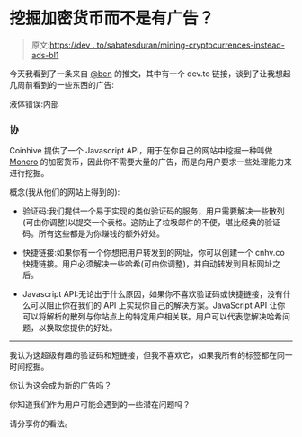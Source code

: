 # 挖掘加密货币而不是有广告？

> 原文:[https://dev . to/sabatesduran/mining-cryptocurrences-instead-ads-bl1](https://dev.to/sabatesduran/mining-cryptocurrencies-instead-of-ads-bl1)

今天我看到了一条来自 [@ben](https://dev.to/ben) 的推文，其中有一个 dev.to 链接，谈到了让我想起几周前看到的一些东西的广告:

液体错误:内部

### 协

Coinhive 提供了一个 Javascript API，用于在你自己的网站中挖掘一种叫做 [Monero](https://getmonero.org/) 的加密货币，因此你不需要大量的广告，而是向用户要求一些处理能力来进行挖掘。

概念(我从他们的网站上得到的):

*   验证码:我们提供一个易于实现的类似验证码的服务，用户需要解决一些散列(可由你调整)以提交一个表格。这防止了垃圾邮件的不便，堪比经典的验证码。所有这些都是为你赚钱的额外好处。

*   快捷链接:如果你有一个你想把用户转发到的网址，你可以创建一个 cnhv.co 快捷链接。用户必须解决一些哈希(可由你调整)，并自动转发到目标网址之后。

*   Javascript API:无论出于什么原因，如果你不喜欢验证码或快捷链接，没有什么可以阻止你在我们的 API 上实现你自己的解决方案。JavaScript API 让你可以将解析的散列与你站点上的特定用户相关联。用户可以代表您解决哈希问题，以换取您提供的好处。

* * *

我认为这超级有趣的验证码和短链接，但我不喜欢它，如果我所有的标签都在同一时间挖掘。

你认为这会成为新的广告吗？

你知道我们作为用户可能会遇到的一些潜在问题吗？

请分享你的看法。